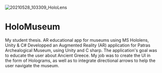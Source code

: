 ![20210528_103309_HoloLens](https://user-images.githubusercontent.com/34251172/131212914-a9170ba7-1403-4720-9011-912035cdfa78.jpg)
# HoloMuseum
My student thesis. AR educational app for museums using MS Hololens, Unity &amp; C#
Developped an Augmented Reality (AR) application for Patras Archealogical Museum, using Unity and C sharp. The application's goal was to educate the user about Ancient Greece. My job was to create the UI in the form of Holograms, as well as to integrate directional arrows to help the user navigate the museum.

